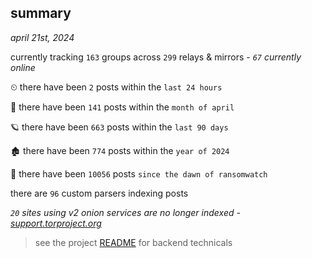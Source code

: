 
## summary
_april 21st, 2024_

currently tracking `163` groups across `299` relays & mirrors - _`67` currently online_

⏲ there have been `2` posts within the `last 24 hours`

🦈 there have been `141` posts within the `month of april`

🪐 there have been `663` posts within the `last 90 days`

🏚 there have been `774` posts within the `year of 2024`

🦕 there have been `10056` posts `since the dawn of ransomwatch`

there are `96` custom parsers indexing posts

_`20` sites using v2 onion services are no longer indexed - [support.torproject.org](https://support.torproject.org/onionservices/v2-deprecation/)_

> see the project [README](https://github.com/joshhighet/ransomwatch#ransomwatch--) for backend technicals
